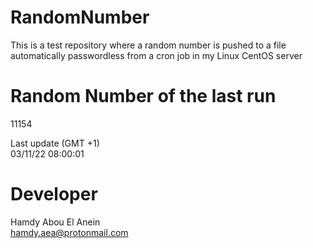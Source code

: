 # RandomNumber    
This is a test repository where a random number is pushed to a file automatically passwordless from a cron job in my Linux CentOS server    
# Random Number of the last run   
11154
      
Last update (GMT +1)    
03/11/22 08:00:01
# Developer    
Hamdy Abou El Anein   
hamdy.aea@protonmail.com
